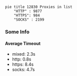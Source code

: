 
```mermaid
pie title 12830 Proxies in list
    "HTTP" : 9877
    "HTTPS": 984
    "SOCKS" : 2199
```

### Some Info
#### Average Timeout

- mixed: 2.3s
- http: 0.8s
- https: 8.4s
- socks: 4.7s
